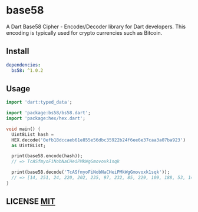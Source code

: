 # base58

A Dart Base58 Cipher - Encoder/Decoder library for Dart developers. This encoding is typically used for crypto currencies such as Bitcoin.

## Install
```yaml
dependencies:
  bs58: ^1.0.2
```

## Usage

```dart
import 'dart:typed_data';

import 'package:bs58/bs58.dart';
import 'package:hex/hex.dart';

void main() {
  Uint8List hash =
  HEX.decode('0efb18dccaeb61e855e56dbc35922b24f6ee6e37caa3a07ba923')
  as Uint8List;

  print(base58.encode(hash));
  // => TcASfmyoFiNobNaCHeiPMkWgGmovoxk1sqk

  print(base58.decode('TcASfmyoFiNobNaCHeiPMkWgGmovoxk1sqk'));
  // => [14, 251, 24, 220, 202, 235, 97, 232, 85, 229, 109, 188, 53, 146, 43, 36, 246, 238, 110, 55, 202, 163, 160, 123, 169, 35]
}
```

## LICENSE [MIT](LICENSE)